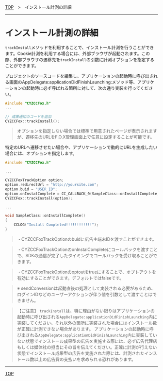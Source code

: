 [TOP](../../README.md)　>　インストール計測の詳細

---

# インストール計測の詳細

`trackInstall`メソッドを利用することで、インストール計測を行うことができます。Cookie計測を利用する場合には、外部ブラウザが起動されます。この際、外部ブラウザの遷移先を`trackInstall`の引数に計測オプションを指定することができます。<br>

プロジェクトのソースコードを編集し、アプリケーションの起動時に呼び出される画面のAppDelegate:applicationDidFinishLaunching:メソッド等、アプリケーションの起動時に必ず呼ばれる箇所に対して、次の通り実装を行ってください。

```cpp
#include "CYZCCFox.h"
...

// 成果通知のコードを追加
CYZCCFox::trackInstall();
```

> オプションを指定しない場合では標準で用意されたページが表示されますが、遷移先のURLをF.O.X管理画面上で任意に設定することが可能です。


特定のURLヘ遷移させたい場合や、アプリケーションで動的にURLを生成したい場合には、オプションを指定します。

```cpp
#include "CYZCCFox.h"

...

CYZCCFoxTrackOption option;
option.redirectUrl = "http://yoursite.com";
option.buid = "USER_ID";
option.onInstalComplete = CC_CALLBACK_0(SampleClass::onInstallComplete, this);
CYZCCFox::trackInstall(option);

...

void SampleClass::onInstallComplete()
{
	CCLOG("Install Completed!!!!!!!!!!!!");
}
```

> ・CYZCCFoxTrackOptionのbuidに広告主端末IDを渡すことができます。

> ・CYZCCFoxTrackOptionのonInstalCompleteにコールバックを渡すことで、SDKの通信が完了したタイミングでコールバックを受け取ることができます。

> ・CYZCCFoxTrackOptionのoptoutをtrueにすることで、オプトアウトを有効にすることができます。デフォルトではfalseです。

> ※ sendConversionは起動直後の処理として実装される必要があるため、ログインIDなどのユーザーアクションが伴う値を引数として渡すことはできません。

> 【ご注意】
`trackInstall`は、特に理由がない限りはアプリケーションの起動時に呼び出される`AppDelegate:applicationDidFinishLaunching`内に実装してください。それ以外の箇所に実装された場合にはインストール数が正確に計測できない場合があります。
アプリケーションの起動時に呼び出される`AppDelegate:applicationDidFinishLaunching`内に実装していない状態でインストール成果型の広告を実施する際には、必ず広告代理店もしくは媒体社の担当にその旨を伝えてください。正確に計測が行えない状態でインストール成果型の広告を実施された際には、計測されたインストール数以上の広告費の支払いを求められる恐れがあります。


---
[TOP](../../README.md)
